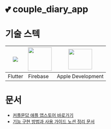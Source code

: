 # 💕 couple_diary_app

# 기술 스텍
|<img src="https://storage.googleapis.com/cms-storage-bucket/64d67700f8293a9dc827.svg"/>|<img src="https://firebase.google.com/static/images/brand-guidelines/logo-vertical.png" width="75px" height="75px"/>|<img src="https://1000logos.net/wp-content/uploads/2016/10/apple-emblem.jpg" width="75px" height="65px"/>|
|---|---|---|
|Flutter|Firebase|Apple Development|

# 문서
- <a href="https://apps.apple.com/kr/app/커플문답/id6446423896">커플문답 애플 앱스토어 바로가기</a>
- <a href="https://hyerimkim.notion.site/6585e4b9b0ff4db09c933755f1aa306e?pvs=4">기능 구현 방법과 사용 가이드 노션 정리 문서</a>

